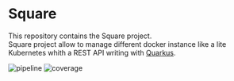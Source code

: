 # Square

This repository contains the Square project.<br>
Square project allow to manage different docker instance like a lite Kubernetes whith a REST API writing with [Quarkus](https://quarkus.io/).

![pipeline](https://gitlab.com/esipe-info2019/dacosta-koffi/badges/master/pipeline.svg?style=flat)
![coverage](https://gitlab.com/esipe-info2019/dacosta-koffi/badges/master/coverage.svg?job=coverage)
